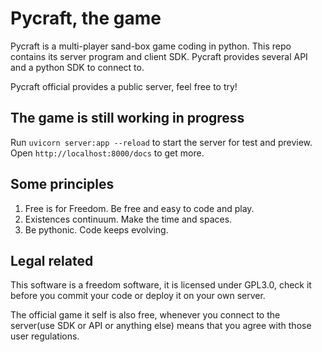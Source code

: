 # Pycraft, the game

Pycraft is a multi-player sand-box game coding in python.
This repo contains its server program and client SDK.
Pycraft provides several API and a python SDK to connect to.

Pycraft official provides a public server, feel free to try!

## The game is still working in progress

Run `uvicorn server:app --reload` to start the server for test and preview.
Open `http://localhost:8000/docs` to get more.

## Some principles

1. Free is for Freedom. Be free and easy to code and play.
2. Existences continuum. Make the time and spaces.
3. Be pythonic. Code keeps evolving.

## Legal related

This software is a freedom software, it is licensed under GPL3.0, check it before you commit your code or deploy it on your own server.

The official game it self is also free, whenever you connect to the server(use SDK or API or anything else) means that you agree with those user regulations.

